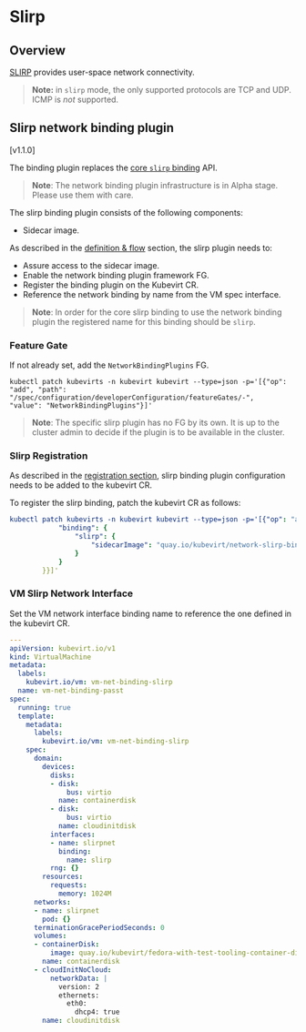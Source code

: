 # Slirp

## Overview

[SLIRP](https://en.wikipedia.org/wiki/Slirp) provides user-space
network connectivity.

> **Note:** in `slirp` mode, the only supported protocols are TCP and
> UDP. ICMP is *not* supported.

## Slirp network binding plugin
[v1.1.0]

The binding plugin replaces the [core `slirp` binding](interfaces_and_networks.md#slirp)
API.

> **Note**: The network binding plugin infrastructure is in Alpha stage.
> Please use them with care.

The slirp binding plugin consists of the following components:

- Sidecar image.

As described in the [definition & flow](../network_binding_plugins.md#definition--flow) section,
the slirp plugin needs to:

- Assure access to the sidecar image.
- Enable the network binding plugin framework FG.
- Register the binding plugin on the Kubevirt CR.
- Reference the network binding by name from the VM spec interface.

> **Note**: In order for the core slirp binding to use the network binding plugin
> the registered name for this binding should be `slirp`.

### Feature Gate
If not already set, add the `NetworkBindingPlugins` FG.
```
kubectl patch kubevirts -n kubevirt kubevirt --type=json -p='[{"op": "add", "path": "/spec/configuration/developerConfiguration/featureGates/-",   "value": "NetworkBindingPlugins"}]'
```

> **Note**: The specific slirp plugin has no FG by its own. It is up to the cluster
> admin to decide if the plugin is to be available in the cluster.

### Slirp Registration
As described in the [registration section](#register), slirp binding plugin
configuration needs to be added to the kubevirt CR.

To register the slirp binding, patch the kubevirt CR as follows:
```yaml
kubectl patch kubevirts -n kubevirt kubevirt --type=json -p='[{"op": "add", "path": "/spec/configuration/network",   "value": {
            "binding": {
                "slirp": {
                    "sidecarImage": "quay.io/kubevirt/network-slirp-binding:v1.1.0"
                }
            }
        }}]'
```

### VM Slirp Network Interface
Set the VM network interface binding name to reference the one defined in the
kubevirt CR.

```yaml
---
apiVersion: kubevirt.io/v1
kind: VirtualMachine
metadata:
  labels:
    kubevirt.io/vm: vm-net-binding-slirp
  name: vm-net-binding-passt
spec:
  running: true
  template:
    metadata:
      labels:
        kubevirt.io/vm: vm-net-binding-slirp
    spec:
      domain:
        devices:
          disks:
          - disk:
              bus: virtio
            name: containerdisk
          - disk:
              bus: virtio
            name: cloudinitdisk
          interfaces:
          - name: slirpnet
            binding:
              name: slirp
          rng: {}
        resources:
          requests:
            memory: 1024M
      networks:
      - name: slirpnet
        pod: {}
      terminationGracePeriodSeconds: 0
      volumes:
      - containerDisk:
          image: quay.io/kubevirt/fedora-with-test-tooling-container-disk:v1.1.0
        name: containerdisk
      - cloudInitNoCloud:
          networkData: |
            version: 2
            ethernets:
              eth0:
                dhcp4: true
        name: cloudinitdisk
```

